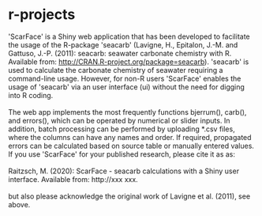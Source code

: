 # r-projects
'ScarFace' is a Shiny web application that has been developed to facilitate the usage of the R-package 'seacarb' 
(Lavigne, H., Epitalon, J.-M. and Gattuso, J.-P. (2011): seacarb: seawater carbonate chemistry with R. 
Available from: http://CRAN.R-project.org/package=seacarb).
'seacarb' is used to calculate the carbonate chemistry of seawater requiring a command-line usage. However, for non-R users
'ScarFace' enables the usage of 'seacarb' via an user interface (ui) without the need for digging into R coding.
<br><br>
The web app implements the most frequently functions bjerrum(), carb(), and errors(), which can be operated by numerical or 
slider inputs. In addition, batch processing can be performed by uploading *.csv files, where the columns can have any names
and order. If required, propagated errors can be calculated based on source table or manually entered values.<br>
If you use 'ScarFace' for your published research, please cite it as as:
<br><br>
Raitzsch, M. (2020): ScarFace - seacarb calculations with a Shiny user interface. Available from: http://xxx xxx.
<br><br>
but also please acknowledge the original work of Lavigne et al. (2011), see above.
